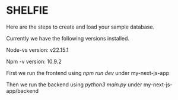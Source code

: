 # SHELFIE

Here are the steps to create and load your sample database.

Currently we have the following versions installed.

Node-vs version: v22.15.1

Npm -v version: 10.9.2

First we run the frontend using _npm run dev_ under my-next-js-app

Then we run the backend using _python3 main.py_ under my-next-js-app/backend

